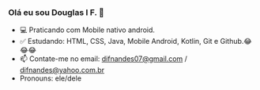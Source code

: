 ### Olá eu sou Douglas I F. 👋

- 💻 Praticando com Mobile nativo android.
- ✅    Estudando: HTML, CSS, Java, Mobile Android, Kotlin, Git e Github.😂😂😂                           
- 📫 Contate-me no email: difnandes07@gmail.com / difnandes@yahoo.com.br
- Pronouns: ele/dele
